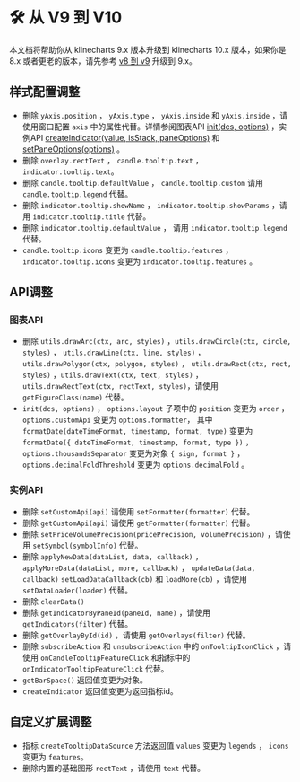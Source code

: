 # 🛠️ 从 V9 到 V10
本文档将帮助你从 klinecharts 9.x 版本升级到 klinecharts 10.x 版本，如果你是 8.x 或者更老的版本，请先参考 [v8 到 v9](https://v9.klinecharts.com/guide/v8-to-v9) 升级到 9.x。

## 样式配置调整
+ 删除 `yAxis.position` ， `yAxis.type` ， `yAxis.inside` 和 `yAxis.inside` ，请使用窗口配置 `axis` 中的属性代替。详情参阅图表API [init(dcs, options)](/api/chart/init#parameters) ，实例API [createIndicator(value, isStack, paneOptions)](/api/instance/createIndicator#parameters) 和 [setPaneOptions(options)](/api/instance/setPaneOptions#parameters) 。
+ 删除 `overlay.rectText` ， `candle.tooltip.text` ， `indicator.tooltip.text`。
+ 删除 `candle.tooltip.defaultValue` ， `candle.tooltip.custom` 请用 `candle.tooltip.legend` 代替。
+ 删除 `indicator.tooltip.showName` ， `indicator.tooltip.showParams` ，请用 `indicator.tooltip.title` 代替。
+ 删除 `indicator.tooltip.defaultValue` ， 请用 `indicator.tooltip.legend` 代替。
+ `candle.tooltip.icons` 变更为 `candle.tooltip.features` ， `indicator.tooltip.icons` 变更为 `indicator.tooltip.features` 。

## API调整

### 图表API
+ 删除 `utils.drawArc(ctx, arc, styles)` ，`utils.drawCircle(ctx, circle, styles)` ， `utils.drawLine(ctx, line, styles)` ，`utils.drawPolygon(ctx, polygon, styles)` ， `utils.drawRect(ctx, rect, styles)` ，`utils.drawText(ctx, text, styles)` ， `utils.drawRectText(ctx, rectText, styles)`，请使用 `getFigureClass(name)` 代替。
+ `init(dcs, options)` ， `options.layout` 子项中的 `position` 变更为 `order` ， `options.customApi` 变更为 `options.formatter`， 其中 `formatDate(dateTimeFormat, timestamp, format, type)` 变更为 `formatDate({ dateTimeFormat, timestamp, format, type })` ， `options.thousandsSeparator` 变更为对象 `{ sign, format }` ， `options.decimalFoldThreshold` 变更为 `options.decimalFold` 。

### 实例API
+ 删除 `setCustomApi(api)` 请使用 `setFormatter(formatter)` 代替。
+ 删除 `getCustomApi(api)` 请使用 `getFormatter(formatter)` 代替。
+ 删除 `setPriceVolumePrecision(pricePrecision, volumePrecision)` ，请使用 `setSymbol(symbolInfo)` 代替。
+ 删除 `applyNewData(dataList, data, callback)` ， `applyMoreData(dataList, more, callback)` ， `updateData(data, callback)` `setLoadDataCallback(cb)` 和 `loadMore(cb)` ，请使用 `setDataLoader(loader)` 代替。
+ 删除 `clearData()`
+ 删除 `getIndicatorByPaneId(paneId, name)` ，请使用 `getIndicators(filter)` 代替。
+ 删除 `getOverlayById(id)` ，请使用 `getOverlays(filter)` 代替。
+ 删除 `subscribeAction` 和 `unsubscribeAction` 中的 `onTooltipIconClick` ，请使用 `onCandleTooltipFeatureClick` 和指标中的 `onIndicatorTooltipFeatureClick` 代替。
+ `getBarSpace()` 返回值变更为对象。
+ `createIndicator` 返回值变更为返回指标id。

## 自定义扩展调整
+ 指标 `createTooltipDataSource` 方法返回值 `values` 变更为 `legends` ， `icons` 变更为 `features`。
+ 删除内置的基础图形 `rectText` ，请使用 `text` 代替。
